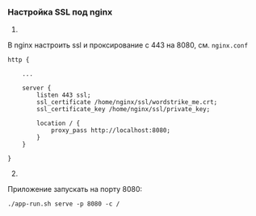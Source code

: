 ### Настройка SSL под nginx

1.

В nginx настроить ssl и проксирование с 443 на 8080, см. `nginx.conf`

```
http {
    
    ...
    
    server {
        listen 443 ssl;
        ssl_certificate /home/nginx/ssl/wordstrike_me.crt;
        ssl_certificate_key /home/nginx/ssl/private_key;
        
        location / {
            proxy_pass http://localhost:8080;
        }
    }

}
```

2.

Приложение запускать на порту 8080:

```
./app-run.sh serve -p 8080 -c /
```
